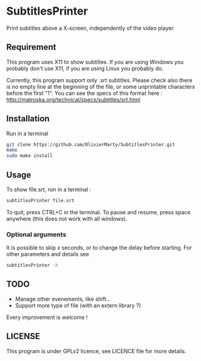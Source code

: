 # SubtitlesPrinter

Print subtitles above a X-screen, independently of the video player.

## Requirement

This program uses X11 to show subtitles. If you are using Windows you probably don't use X11, if you are using Linux you probably do.

Currently, this program support only .srt subtitles. Please check also there is no empty line at the beginning of the file, or some unprintable characters before the first "1".
You can see the specs of this format here : http://matroska.org/technical/specs/subtitles/srt.html

## Installation

Run in a terminal
```bash
git clone https://github.com/OlivierMarty/SubtitlesPrinter.git
make
sudo make install
```

## Usage

To show file.srt, run in a terminal :
```bash
subtitlesPrinter file.srt
```

To quit, press CTRL+C in the terminal.
To pause and resume, press space anywhere (this does not work with all windows).

### Optional arguments

It is possible to skip x seconds, or to change the delay before starting. For other parameters and details see
```bash
subtitlesPrinter -h
```

## TODO

* Manage other evenements, like shift...
* Support more type of file (with an extern library ?)

Every improvement is welcome !

## LICENSE

This program is under GPLv2 licence, see LICENCE file for more details.
